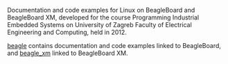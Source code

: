 Documentation and code examples for Linux on BeagleBoard and BeagleBoard XM, 
developed for the course Programming Industrial Embedded Systems on University 
of Zagreb Faculty of Electrical Engineering and Computing, held in 2012.

[beagle](beagle) contains documentation and code examples linked to BeagleBoard, and 
[beagle_xm](beagle_xm) linked to BeagleBoard XM.